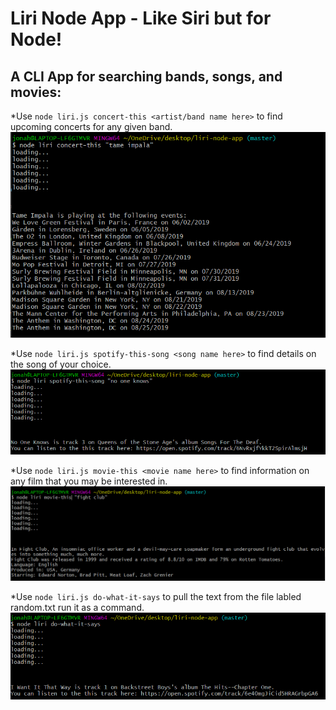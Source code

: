 # Liri Node App - Like Siri but for Node!

## A CLI App for searching bands, songs, and movies:

*Use `node liri.js concert-this <artist/band name here>` to find upcoming concerts for any given band.
![concert-this](images/concert-this.PNG "Concert Query")

*Use `node liri.js spotify-this-song <song name here>` to find details on the song of your choice.
![spotify-this-song](images/spotify-this-song.PNG "Song Query")

*Use `node liri.js movie-this <movie name here>` to find information on any film that you may be interested in.
![movie-this](images/movie-this.PNG "Movie Query")

*Use `node liri.js do-what-it-says` to pull the text from the file labled random.txt run it as a command.
![do-what-it-says](images/do-what-it-says.PNG "Random.txt Command")